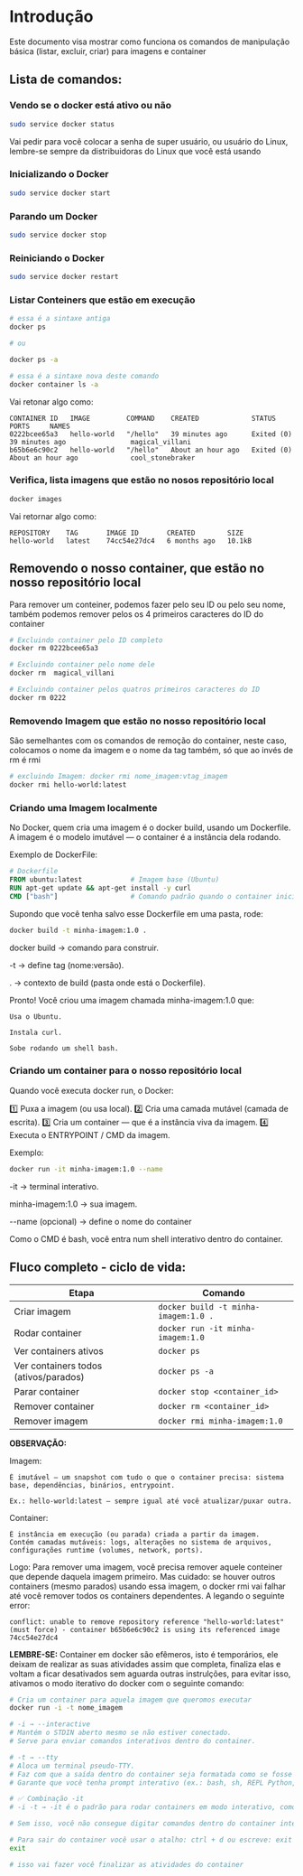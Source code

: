 # Introdução
Este documento visa mostrar como funciona os comandos de manipulação básica (listar, excluir, criar) para imagens e container 

## Lista de comandos:

### Vendo se o docker está ativo ou não

```bash
sudo service docker status 
```
Vai pedir para você colocar a senha de super usuário, ou usuário do Linux, lembre-se sempre da distribuidoras do Linux que você está usando

### Inicializando o Docker
```bash
sudo service docker start
```

### Parando um Docker
```bash
sudo service docker stop    
```

### Reiniciando o Docker 
```bash
sudo service docker restart    
```

### Listar Conteiners que estão em execução
```bash
# essa é a sintaxe antiga
docker ps

# ou

docker ps -a

# essa é a sintaxe nova deste comando 
docker container ls -a
```

Vai retonar algo como: 

    CONTAINER ID   IMAGE         COMMAND    CREATED             STATUS                         PORTS     NAMES
    0222bcee65a3   hello-world   "/hello"   39 minutes ago      Exited (0) 39 minutes ago                magical_villani
    b65b6e6c90c2   hello-world   "/hello"   About an hour ago   Exited (0) About an hour ago             cool_stonebraker


### Verifica, lista imagens que estão no nosos repositório local
```bash
docker images
```

Vai retornar algo como:

    REPOSITORY    TAG       IMAGE ID       CREATED        SIZE
    hello-world   latest    74cc54e27dc4   6 months ago   10.1kB

## Removendo o nosso container, que estão no nosso repositório local

Para remover um conteiner, podemos fazer pelo seu ID ou pelo seu nome, também podemos remover pelos os 4 primeiros caracteres do ID do container

```bash
# Excluindo container pelo ID completo
docker rm 0222bcee65a3

# Excluindo container pelo nome dele
docker rm  magical_villani

# Excluindo container pelos quatros primeiros caracteres do ID 
docker rm 0222
```

### Removendo Imagem que estão no nosso repositório local
São semelhantes com os comandos de remoção do container, neste caso, colocamos o nome da imagem e o nome da tag também, só que ao invés de rm é rmi

```bash
# excluindo Imagem: docker rmi nome_imagem:vtag_imagem
docker rmi hello-world:latest
```

### Criando uma Imagem localmente
No Docker, quem cria uma imagem é o docker build, usando um Dockerfile.
A imagem é o modelo imutável — o container é a instância dela rodando.

Exemplo de DockerFile:

```DockerFile
# Dockerfile
FROM ubuntu:latest            # Imagem base (Ubuntu)
RUN apt-get update && apt-get install -y curl
CMD ["bash"]                  # Comando padrão quando o container iniciars
```

Supondo que você tenha salvo esse Dockerfile em uma pasta, rode:

```bash
docker build -t minha-imagem:1.0 .
```

docker build → comando para construir.

-t → define tag (nome:versão).

. → contexto de build (pasta onde está o Dockerfile).

Pronto! Você criou uma imagem chamada minha-imagem:1.0 que:

    Usa o Ubuntu.

    Instala curl.

    Sobe rodando um shell bash.

### Criando um container para o nosso repositório local

Quando você executa docker run, o Docker:

1️⃣ Puxa a imagem (ou usa local).
2️⃣ Cria uma camada mutável (camada de escrita).
3️⃣ Cria um container — que é a instância viva da imagem.
4️⃣ Executa o ENTRYPOINT / CMD da imagem.

Exemplo:
```bash
docker run -it minha-imagem:1.0 --name
```

-it → terminal interativo.

minha-imagem:1.0 → sua imagem.

--name (opcional) → define o nome do container

Como o CMD é bash, você entra num shell interativo dentro do container.

## Fluco completo - ciclo de vida:

| Etapa                                 | Comando                              |
| ------------------------------------- | ------------------------------------ |
| Criar imagem                          | `docker build -t minha-imagem:1.0 .` |
| Rodar container                       | `docker run -it minha-imagem:1.0`    |
| Ver containers ativos                 | `docker ps`                          |
| Ver containers todos (ativos/parados) | `docker ps -a`                       |
| Parar container                       | `docker stop <container_id>`         |
| Remover container                     | `docker rm <container_id>`           |
| Remover imagem                        | `docker rmi minha-imagem:1.0`        |

**OBSERVAÇÃO:**

Imagem:

    É imutável — um snapshot com tudo o que o container precisa: sistema base, dependências, binários, entrypoint.

    Ex.: hello-world:latest — sempre igual até você atualizar/puxar outra.

Container:

    É instância em execução (ou parada) criada a partir da imagem.
    Contém camadas mutáveis: logs, alterações no sistema de arquivos, configurações runtime (volumes, network, ports).

Logo: Para remover uma imagem, você precisa remover aquele conteiner que depende daquela imagem primeiro. Mas cuidado: se houver outros containers (mesmo parados) usando essa imagem, o docker rmi vai falhar até você remover todos os containers dependentes. A legando o seguinte error:

    conflict: unable to remove repository reference "hello-world:latest" (must force) - container b65b6e6c90c2 is using its referenced image 74cc54e27dc4


**LEMBRE-SE:** Container em docker são efêmeros, isto é temporários, ele deixam de realizar as suas atividades assim que completa, finaliza elas e voltam a ficar desativados sem aguarda outras instrulções, para evitar isso, ativamos o modo iterativo do docker com o seguinte comando:

```bash
# Cria um container para aquela imagem que queromos executar
docker run -i -t nome_imagem

# -i → --interactive
# Mantém o STDIN aberto mesmo se não estiver conectado.
# Serve para enviar comandos interativos dentro do container.

# -t → --tty
# Aloca um terminal pseudo-TTY.
# Faz com que a saída dentro do container seja formatada como se fosse um terminal real.
# Garante que você tenha prompt interativo (ex.: bash, sh, REPL Python, etc).

# ✅ Combinação -it
# -i -t → -it é o padrão para rodar containers em modo interativo, como se fosse um SSH interno.

# Sem isso, você não consegue digitar comandos dentro do container interativamente.

# Para sair do container você usar o atalho: ctrl + d ou escreve: exit
exit

# isso vai fazer você finalizar as atividades do container
```